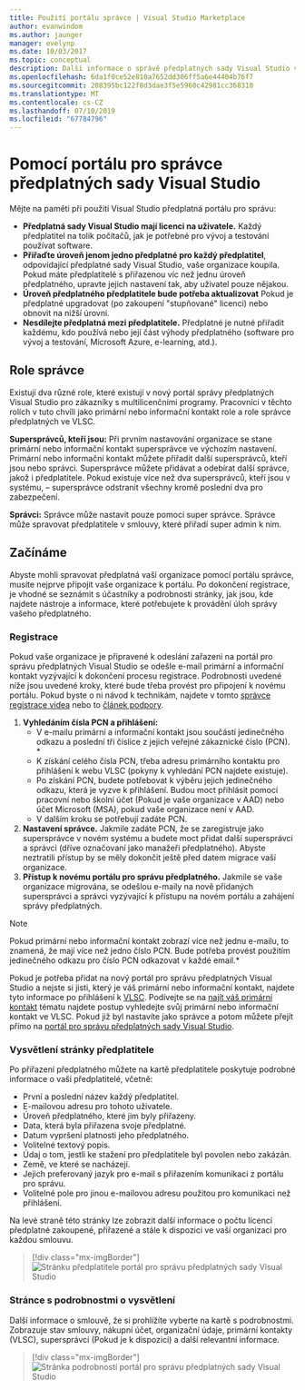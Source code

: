 ```yaml
---
title: Použití portálu správce | Visual Studio Marketplace
author: evanwindom
ms.author: jaunger
manager: evelynp
ms.date: 10/03/2017
ms.topic: conceptual
description: Další informace o správě předplatných sady Visual Studio vaší organizace pomocí portálu pro správce.
ms.openlocfilehash: 6da1f0ce52e810a7652dd306ff5a6e44404b76f7
ms.sourcegitcommit: 208395bc122f8d3dae3f5e5960c42981cc368310
ms.translationtype: MT
ms.contentlocale: cs-CZ
ms.lasthandoff: 07/10/2019
ms.locfileid: "67784796"
---
```

# <a name="using-the-visual-studio-subscriptions-administrator-portal"></a>Pomocí portálu pro správce předplatných sady Visual Studio

Mějte na paměti při použití Visual Studio předplatná portálu pro správu:

- **Předplatná sady Visual Studio mají licenci na uživatele.** Každý předplatitel na tolik počítačů, jak je potřebné pro vývoj a testování používat software.
- **Přiřaďte úroveň jenom jedno předplatné pro každý předplatitel**, odpovídající předplatné sady Visual Studio, vaše organizace koupila. Pokud máte předplatitelé s přiřazenou víc než jednu úroveň předplatného, upravte jejich nastavení tak, aby uživatel pouze nějakou.
- **Úroveň předplatného předplatitele bude potřeba aktualizovat** Pokud je předplatné upgradovat (po zakoupení "stupňované" licenci) nebo obnovit na nižší úrovni.
- **Nesdílejte předplatná mezi předplatitele.** Předplatné je nutné přiřadit každému, kdo používá nebo její část výhody předplatného (software pro vývoj a testování, Microsoft Azure, e-learning, atd.).

## <a name="administrator-roles"></a>Role správce

Existují dva různé role, které existují v nový portál správy předplatných Visual Studio pro zákazníky s multilicenčními programy. Pracovníci v těchto rolích v tuto chvíli jako primární nebo informační kontakt role a role správce předplatných ve VLSC.

**Supersprávců, kteří jsou:** Při prvním nastavování organizace se stane primární nebo informační kontakt supersprávce ve výchozím nastavení. Primární nebo informační kontakt můžete přiřadit další supersprávců, kteří jsou nebo správci. Supersprávce můžete přidávat a odebírat další správce, jakož i předplatitele. Pokud existuje více než dva supersprávců, kteří jsou v systému, – supersprávce odstranit všechny kromě poslední dva pro zabezpečení.

**Správci:** Správce může nastavit pouze pomocí super správce. Správce může spravovat předplatitele v smlouvy, které přiřadí super admin k nim.

## <a name="getting-started"></a>Začínáme

Abyste mohli spravovat předplatná vaší organizace pomocí portálu správce, musíte nejprve připojit vaše organizace k portálu.  Po dokončení registrace, je vhodné se seznámit s účastníky a podrobnosti stránky, jak jsou, kde najdete nástroje a informace, které potřebujete k provádění úloh správy vašeho předplatného.

### <a name="onboarding"></a>Registrace

Pokud vaše organizace je připravené k odeslání zařazeni na portál pro správu předplatných Visual Studio se odešle e-mail primární a informační kontakt vyzývající k dokončení procesu registrace. Podrobnosti uvedené níže jsou uvedené kroky, které bude třeba provést pro připojení k novému portálu. Pokud byste o ni návod k technikám, najdete v tomto [správce registrace videa](https://channel9.msdn.com/Series/Visual-Studio-Subscriptions-Administration/Onboarding-your-organization-to-the-new-Visual-Studio-Subscription-Administration-Portal-and-setting) nebo to [článek podpory](https://support.microsoft.com/help/4013931/visual-studio-subscriptions-administrator-migration-process "Visual Studio předplatná správce procesu migrace").

1. **Vyhledáním čísla PCN a přihlášení:**
    - V e-mailu primární a informační kontakt jsou součástí jedinečného odkazu a poslední tři číslice z jejich veřejné zákaznické číslo (PCN). * 
    - K získání celého čísla PCN, třeba adresu primárního kontaktu pro přihlášení k webu VLSC (pokyny k vyhledání PCN najdete existuje). 
    - Po získání PCN, budete potřebovat k výběru jejich jedinečného odkazu, která je vyzve k přihlášení. Budou moct přihlásit pomocí pracovní nebo školní účet (Pokud je vaše organizace v AAD) nebo účet Microsoft (MSA), pokud vaše organizace není v AAD. 
    - V dalším kroku se potřebují zadáte PCN. 
2. **Nastavení správce.** Jakmile zadáte PCN, že se zaregistruje jako supersprávce v novém systému a budete moct přidat další supersprávci a správci (dříve označovaní jako manažeři předplatného). Abyste neztratili přístup by se měly dokončit ještě před datem migrace vaší organizace. 
3. **Přístup k novému portálu pro správu předplatného.**  Jakmile se vaše organizace migrována, se odešlou e-maily na nově přidaných supersprávci a správci vyzývající k přístupu na novém portálu a zahájení správy předplatných.  

> [!NOTE]
> Pokud primární nebo informační kontakt zobrazí více než jednu e-mailu, to znamená, že mají více než jedno číslo PCN. Bude potřeba provést použitím jedinečného odkazu pro číslo PCN odkazovat v každé email.*

Pokud je potřeba přidat na nový portál pro správu předplatných Visual Studio a nejste si jisti, který je váš primární nebo informační kontakt, najdete tyto informace po přihlášení k [VLSC](https://www.microsoft.com/Licensing/servicecenter/default.aspx). Podívejte se na [najít váš primární kontakt](find-primary-contact.md) tématu najdete postup vyhledejte svůj primární nebo informační kontakt ve VLSC.
Pokud již byl nastavíte jako správce a potom můžete přejít přímo na [portál pro správu předplatných sady Visual Studio](https://manage.visualstudio.com).

### <a name="understanding-the-subscribers-page"></a>Vysvětlení stránky předplatitele
Po přiřazení předplatného můžete na kartě předplatitele poskytuje podrobné informace o vaši předplatitelé, včetně:
- První a poslední název každý předplatitel.
- E-mailovou adresu pro tohoto uživatele.
- Úroveň předplatného, které jim byly přiřazeny.
- Data, která byla přiřazena svoje předplatné.
- Datum vypršení platnosti jeho předplatného.
- Volitelné textový popis.
- Údaj o tom, jestli ke stažení pro předplatitele byl povolen nebo zakázán.
- Země, ve které se nacházejí.
- Jejich preferovaný jazyk pro e-mail s přiřazením komunikaci z portálu pro správu.
- Volitelné pole pro jinou e-mailovou adresu použitou pro komunikaci než přihlášení.

Na levé straně této stránky lze zobrazit další informace o počtu licencí předplatné zakoupené, přiřazené a stále k dispozici ve vaší organizaci pro každou smlouvu.
> [!div class="mx-imgBorder"]
> ![Stránku předplatitele portál pro správu předplatných sady Visual Studio](_img/using-admin-portal/subscribers-page.png)

### <a name="understanding-the-details-page"></a>Stránce s podrobnostmi o vysvětlení
Další informace o smlouvě, že si prohlížíte vyberte na kartě s podrobnostmi. Zobrazuje stav smlouvy, nákupní účet, organizační údaje, primární kontakty (VLSC), supersprávci (Pokud je k dispozici) a další relevantní informace.
> [!div class="mx-imgBorder"]
> ![Stránka podrobností portál pro správu předplatných sady Visual Studio](_img/using-admin-portal/details-page.png)
